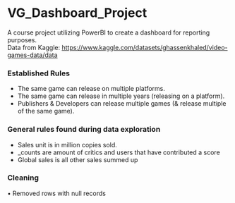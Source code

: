 # VG_Dashboard_Project
A course project utilizing PowerBI to create a dashboard for reporting purposes.
<br> Data from Kaggle: 
https://www.kaggle.com/datasets/ghassenkhaled/video-games-data/data
<br>

### Established Rules
<ul>
  <li>The same game can release on multiple platforms. </li>
  <li>The same game can release in multiple years (releasing on a platform). </li>
  <li>Publishers & Developers can release multiple games (& release multiple of the same game). </li>
</ul>

### General rules found during data exploration
<ul>
  <li>Sales unit is in million copies sold. </li>
  <li>_counts are amount of critics and users that have contributed a score </li>
  <li>Global sales is all other sales summed up </li>
</ul>

### Cleaning
•	 Removed rows with null records





